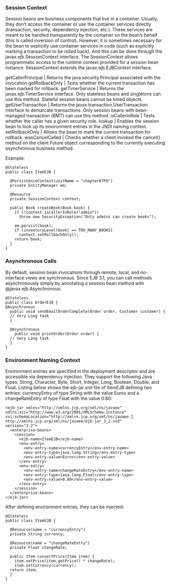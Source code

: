 ### Session Context
Session beans are business components that live in a container. Usually, they don’t access the container or use the
container services directly (transaction, security, dependency injection, etc.). These services are meant to be handled
transparently by the container on the bean’s behalf (this is called inversion of control). However, it is sometimes
necessary for the bean to explicitly use container services in code (such as explicitly marking a transaction to be
rolled back). And this can be done through the javax.ejb.SessionContext interface. The SessionContext allows
programmatic access to the runtime context provided for a session bean instance. SessionContext extends the
javax.ejb.EJBContext interface.

getCallerPrincipal  | Returns the java.security.Principal associated with the invocation
getRollbackOnly | Tests whether the current transaction has been marked for rollback.
getTimerService | Returns the javax.ejb.TimerService interface. Only stateless beans and singletons can use this method. Stateful session beans cannot be timed objects.
getUserTransaction | Returns the javax.transaction.UserTransaction interface to demarcate transactions. Only session beans with bean-managed transaction (BMT) can use this method.
isCallerInRole | Tests whether the caller has a given security role.
lookup | Enables the session bean to look up its environment entries in the JNDI naming context.
setRollbackOnly | Allows the bean to mark the current transaction for rollback.
wasCancelCalled | Checks whether a client invoked the cancel() method on the client Future object corresponding to the currently executing asynchronous business method.

Example:
```
@Stateless
public class ItemEJB {

  @PersistenceContext(unitName = "chapter07PU")
  private EntityManager em;
  
  @Resource
  private SessionContext context;
  
  public Book createBook(Book book) {
    if (!context.isCallerInRole("admin"))
      throw new SecurityException("Only admins can create books");

    em.persist(book);
    if (inventoryLevel(book) == TOO_MANY_BOOKS)
      context.setRollbackOnly();
    return book;
  }
}
```

### Asynchronous Calls
By default, session bean invocations through remote, local, and no-interface views are synchronous. Since EJB 3.1, you can call methods asynchronously simply by annotating a session bean method with
@javax.ejb.Asynchronous:
```
@Stateless
public class OrderEJB {
@Asynchronous
  public void sendEmailOrderComplete(Order order, Customer customer) {
  // Very Long task
  }
  
  @Asynchronous
    public void printOrder(Order order) {
  // Very Long task
  }
}
```

### Environment Naming Context
Environment entries are specified in the deployment descriptor and are accessible via dependency injection. They support the following Java types: String, Character, Byte, Short, Integer, Long, Boolean, Double,
and Float. Listing below shows the ejb-jar.xml file of ItemEJB defining two entries: currencyEntry of type String
with the value Euros and a changeRateEntry of type Float with the value 0.80:
```
<ejb-jar xmlns="http://xmlns.jcp.org/xml/ns/javaee"
xmlns:xsi="http://www.w3.org/2001/XMLSchema-instance"
xsi:schemaLocation="http://xmlns.jcp.org/xml/ns/javaee 
http://xmlns.jcp.org/xml/ns/javaee/ejb-jar_3_2.xsd"
version="3.2">
  <enterprise-beans>
    <session>
      <ejb-name>ItemEJB</ejb-name>
      <env-entry>
        <env-entry-name>currencyEntry</env-entry-name>
        <env-entry-type>java.lang.String</env-entry-type>
        <env-entry-value>Euros</env-entry-value>
      </env-entry>
      <env-entry>
        <env-entry-name>changeRateEntry</env-entry-name>
        <env-entry-type>java.lang.Float</env-entry-type>
        <env-entry-value>0.80</env-entry-value>
      </env-entry>
    </session>
  </enterprise-beans>
</ejb-jar>
```
After defining environment entries, they can be injected:
```
@Stateless
public class ItemEJB {
  
  @Resource(name = "currencyEntry")
  private String currency;

  @Resource(name = "changeRateEntry")
  private Float changeRate;
  
  public Item convertPrice(Item item) {
    item.setPrice(item.getPrice() * changeRate);
    item.setCurrency(currency);
  return item;
  }
}
```
